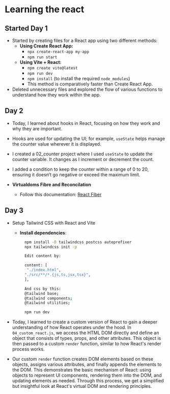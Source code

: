 # Learning the react

## Started Day 1

- Started by creating files for a React app using two different methods:
    - **Using Create React App:**
        - `npx create-react-app my-app`
        - `npm run start`
    - **Using Vite + React:**
        - `npm create vite@latest`
        - `npm run dev`
        - `npm install` (to install the required `node_modules`)
        - This method is comparatively faster than Create React App.
- Deleted unnecessary files and explored the flow of various functions to understand how they work within the app.

## Day 2 
- Today, I learned about hooks in React, focusing on how they work and why they are important.
- Hooks are used for updating the UI; for example, `useState` helps manage the counter value wherever it is displayed.
- I created a 02_counter project where I used `useState` to update the counter variable. It changes as I increment or decrement the count.
- I added a condition to keep the counter within a range of 0 to 20, ensuring it doesn’t go negative or exceed the maximum limit.

- **Virtualdoms Fibre and Reconcilation**
    - Follow this documentation: [React Fiber](https://github.com/acdlite/react-fiber-architecture)

## Day 3

- Setup Tailwind CSS with React and Vite
    - **Install dependencies**:
      ```bash
        npm install -D tailwindcss postcss autoprefixer
        npx tailwindcss init -p

        Edit content by: 

        content: [
         "./index.html",
        "./src/**/*.{js,ts,jsx,tsx}",
        ],

        And css by this:
        @tailwind base;
        @tailwind components;
        @tailwind utilities;

        npm run dev

- Today, I learned to create a custom version of React to gain a deeper understanding of how React operates under the hood. In `04_custom_react.js`, we access the HTML DOM directly and define an object that consists of types, props, and other attributes. This object is then passed to a custom `render` function, similar to how React's render process works.

- Our custom `render` function creates DOM elements based on these objects, assigns various attributes, and finally appends the elements to the DOM. This demonstrates the basic mechanism of React: using objects to represent UI components, rendering them into the DOM, and updating elements as needed. Through this process, we get a simplified but insightful look at React's virtual DOM and rendering principles.


  